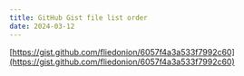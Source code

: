 ```yaml
---
title: GitHub Gist file list order
date: 2024-03-12
---
```


[https://gist.github.com/fliedonion/6057f4a3a533f7992c60](https://gist.github.com/fliedonion/6057f4a3a533f7992c60)
